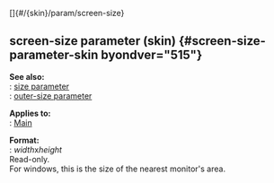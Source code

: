 []{#/{skin}/param/screen-size}    
## screen-size parameter (skin) {#screen-size-parameter-skin byondver="515"}    
**See also:**    
:   [size parameter](/ref/%7Bskin%7D/param/size/size.md)    
:   [outer-size parameter](/ref/%7Bskin%7D/param/outer-size/outer-size.md)    
<!-- -->    
**Applies to:**    
:   [Main](/ref/%7Bskin%7D/control/main/main.md)    
<!-- -->    
**Format:**    
:   *width*x*height*    
Read-only.    
For windows, this is the size of the nearest monitor\'s area.  